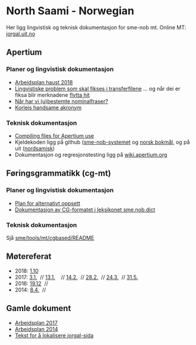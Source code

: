 # North Saami - Norwegian

Her ligg lingvistisk og teknisk dokumentasjon for sme-nob mt. Online MT: [jorgal.uit.no](http://jorgal.uit.no)

## Apertium

### Planer og lingvistisk dokumentasjon

- [Arbeidsplan haust 2018](Arbeidsplan2018.html)
- [Lingvistiske problem som skal fikses i transferfilene](TransferProblems.html)
  ... og når dei er fiksa blir merknadene [flytta hit](SolvedTransferProblems.html)
- [Når har vi (u)bestemte nominalfraser?](Bestemtheit.html)
- [Korleis handsame akronym](Akronym.html)

### Teknisk dokumentasjon

- [Compiling files for Apertium use](../DailyCompilingOfApertiumFiles.html)
- Kjeldekoden ligg på github ([sme-nob-systemet](https://github.com/apertium/apertium-sme-nob) og [norsk bokmål](https://github.com/apertium/apertium-nob), og på uit ([nordsamisk](https://giellalt.uit.no/lang/sme/j-sme.html))
- Dokumentasjon og regresjonstesting ligg på [wiki.apertium.org](http://wiki.apertium.org/wiki/Northern_Sámi_and_Norwegian_Bokmålhttp://wiki.apertium.org/wiki/Northern_Sámi_and_Norwegian_Bokmål)

## Føringsgrammatikk (cg-mt)

### Planer og lingvistisk dokumentasjon

- [Plan for alternativt oppsett](PlanCG.html)
- [Dokumentasjon av CG-formatet i leksikonet sme.nob.dict](cg/Leksikonet.html)

### Teknisk dokumentasjon

Sjå [sme/tools/mt/cgbased/README](http://gtsvn.uit.no/langtech/trunk/langs/sme/tools/mt/cgbased/README)

## Møtereferat

- 2018:
  [1.10](https://divvungiellatekno.github.io/giellalt.uit.no/mt/smenob/meetings/181001.html)
- 2017:
  [3.1.](https://divvungiellatekno.github.io/giellalt.uit.no/mt/smenob/meetings/170103.html)  //
  [13.1.](https://divvungiellatekno.github.io/giellalt.uit.no/mt/smenob/meetings/170113.html)    //
  [14.2.](https://divvungiellatekno.github.io/giellalt.uit.no/mt/smenob/meetings/170214.html)  //
  [28.2.](https://divvungiellatekno.github.io/giellalt.uit.no/mt/smenob/meetings/170228.html)  //
  [24.3.](https://divvungiellatekno.github.io/giellalt.uit.no/mt/smenob/meetings/170324.html)  //
  [31.5.](https://divvungiellatekno.github.io/giellalt.uit.no/mt/smenob/meetings/170531.html)
- 2016:
  [19.12](https://divvungiellatekno.github.io/giellalt.uit.no/mt/smenob/meetings/161219.html)  //
- 2014:
  [8.4.](https://divvungiellatekno.github.io/giellalt.uit.no/mt/smenob/meetings/140408.html)  //

## Gamle dokument

- [Arbeidsplan 2017](Arbeidsplan.html)
- [Arbeidsplan 2014](WorkingPlan2014.html)
- [Tekst for å lokalisere jorgal-sida](Lokalisering.html)
